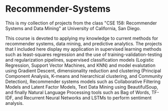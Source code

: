 # Recommender-Systems
This is my collection of projects from the class "CSE 158: Recommender Systems and Data Mining" at University of California, San Diego. 

This course is devoted to applying my knowledge to current methods for recommender systems, data mining, and predictive analytics. The projects that I included here display my application in supervised learning methods such as least-squares regression and the use of training-validation-testing and regularization pipelines, supervised classification models (Logistic Regression, Support Vector Machines, and KNN) and model evalutation using Gradient Descent, dimensionality reduction and clustering (Principal Component Analysis, K-means and hierarchical clustering, and Community Detection), Recommender systems models such as Collaborative Filtering Models and Latent Factor Models, Text Data Mining using BeautifulSoup, and finally Natural Language Processing tools such as Bag of Words, TF-IDF, and Recurrent Neural Networks and LSTMs to perform sentiment analysis.
